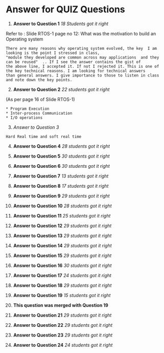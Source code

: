 # Answer for QUIZ Questions
1. **Answer to Question 1**  _18 Students got it right_

Refer to : Slide RTOS-1 page no 12: What was the motivation to build an Operating system
```
There are many reasons why operating system evolved, the key  I am looking is the point I stressed in class, 
"module they developed are common across may applications  and they can be reused"  .. If I see the answer contains the gist of
the above line, I accepted it. If not I rejected it. This is one of the key technical reasons. I am looking for technical answers
than general answers. I give importance to those to listen in class and note down the key points.
```

2. **Answer to Question 2**   _22 students got it right_

 (As per page 16 of Slide RTOS-1)
 
 ```
* Program Execution
* Inter-process Communication
* I/O operations
```

3. *Answer to Question 3*

``` 
Hard Real time and soft real time 
```

4. **Answer to Question 4**  _28 students got it right_
5. **Answer to Question 5**  _30 students got it right_
6. **Answer to Question 6**  _30 students got it right_
7. **Answer to Question 7**  _13 students got it right_
8. **Answer to Question 8**  _17 students got it right_
9. **Answer to Question 9**  _29 students got it right_
10. **Answer to Question 10**  _28 students got it right_

11. **Answer to Question 11**  _25 students got it right_
12. **Answer to Question 12**  _29 students got it right_
13. **Answer to Question 13**  _29 students got it right_
14. **Answer to Question 14**  _29 students got it right_
15. **Answer to Question 15**  _29 students got it right_

16. **Answer to Question 16**  _30 students got it right_
17. **Answer to Question 17**  _24 students got it right_
18. **Answer to Question 18**  _29 students got it right_
19. **Answer to Question 19**  _15 students got it right_
20. **This question was merged with Question 19** 
21. **Answer to Question 21**  _29 students got it right_
22. **Answer to Question 22**  _29 students got it right_
23. **Answer to Question 23**  _29 students got it right_
24. **Answer to Question 24**  _24 students got it right_


